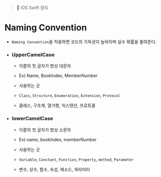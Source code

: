 > 📝 iOS Swift 정리 

# Naming Convention

- `Naming Convention`을 적용하면 코드의 가독성이 높아지며 실수 확률을 줄여준다.

- ### UpperCamelCase
    
    - 이름의 첫 글자가 항상 대문자
    
    - Ex) Name, BookIndex, MemberNumber
    
    - 사용하는 곳 
    
    - `Class`, `Structure`, `Enumeration`, `Extension`, `Protocol` 
    
    - 클래스, 구조체, 열거형, 익스텐션, 프로토콜

- ### lowerCamelCase
    
    - 이름의 첫 글자가 항상 소문자 
    
    - Ex) name, bookIndex, memberNumber
    
    - 사용하는 곳 
    
    - `Variable`, `Constant`, `Function`, `Property`, `method`, `Parameter` 
    
    - 변수, 상수, 함수, 속성, 메소드, 파라미터
